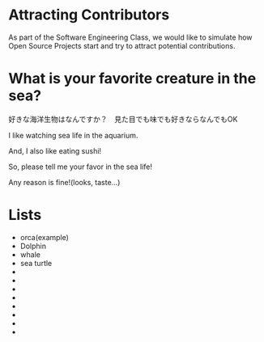 # Attracting Contributors
As part of the Software Engineering Class, we would like to simulate how Open Source Projects start and try to attract potential contributions.

# What is your favorite creature in the sea?
好きな海洋生物はなんですか？　見た目でも味でも好きならなんでもOK

I like watching sea life in the aquarium.

And, I also like eating sushi!

So, please tell me your favor in the sea life!

Any reason is fine!(looks, taste...)

# Lists
- orca(example)
- Dolphin
- whale
- sea turtle
-  
- 
- 
- 
- 
- 
- 
- 
